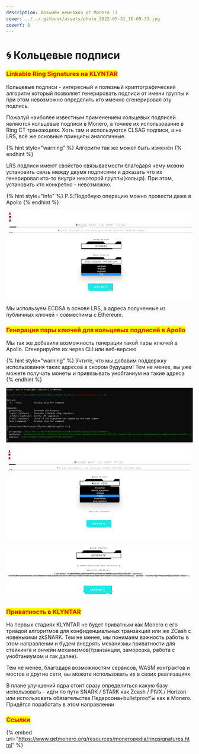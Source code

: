 ```yaml
---
description: Возьмём немножко от Monero :)
cover: ../../.gitbook/assets/photo_2022-05-31_16-09-33.jpg
coverY: 0
---
```


# 🌀 Кольцевые подписи

### <mark style="color:red;">Linkable Ring Signatures на KLYNTAR</mark>

Кольцевые подписи - интересный и полезный криптографический алгоритм который позволяет генерировать подписи от имени группы и при этом невозможно определить кто именно сгенерировал эту подпись.

Пожалуй наиболее известным применением кольцевых подписей являются кольцевые подписи в Monero, а точнее их использование в Ring CT транзакциях. Хоть там и используются CLSAG подписи, а не LRS, всё же основные принципы аналогичные.

{% hint style="warning" %}
Алгоритм так же может быть изменён
{% endhint %}

LRS подписи имеют свойство связываемости благодаря чему можно установить связь между двумя подписями и доказать что их генерировал кто-то внутри некоторой группы(кольца). При этом, установить кто конкретно - невозможно.

{% hint style="info" %}
P.S:Подобную операцию можно провести даже в Apollo
{% endhint %}

![](<../../.gitbook/assets/image (12).png>)

Мы используем ECDSA в основе LRS, а адреса полученные из публичных ключей - совместимы с Ethereum.

### <mark style="color:red;">**Генерация пары ключей для кольцевых подписей в Apollo**</mark>

Мы так же добавили возможность генерации такой пары ключей в Apollo. Сгенерируйте их через CLI или веб-версию

{% hint style="warning" %}
Учтите, что мы добавим поддержку использования таких адресов в скором будущем! Тем не менее, вы уже можете получать монеты и привязывать унобтаниум на такие адреса
{% endhint %}

![](<../../.gitbook/assets/image (17) (1).png>)

![](<../../.gitbook/assets/image (15) (1).png>)

![](<../../.gitbook/assets/image (12) (1).png>)

### <mark style="color:red;">**Приватность в KLYNTAR**</mark>

На первых стадиях KLYNTAR не будет приватным как Monero с его триадой алгоритмов для конфиденциальных транзакций или же ZCash с новенькими zkSNARK. Тем не менее, мы понимаем важность работы в этом направлении и будем внедрять механизмы приватности для стейкинга и ончейн механизмов(транзакции, заморозка, работа с унобтаниумом и так далее).

Тем не менее, благодаря возможностям сервисов, WASM контрактов и мостов в другие сети, вы можете использовать их в своих реализациях.

В плане улучшений ядра стоит сразу определиться какую базу использовать - идти по пути SNARK / STARK как Zcash / PIVX / Horizon или использовать обязательства Педерсона+bulletproof'ы как в Monero. Придётся поработать в этом направлении&#x20;

### <mark style="color:red;">Ссылки</mark>

{% embed url="https://www.getmonero.org/resources/moneropedia/ringsignatures.html" %}
